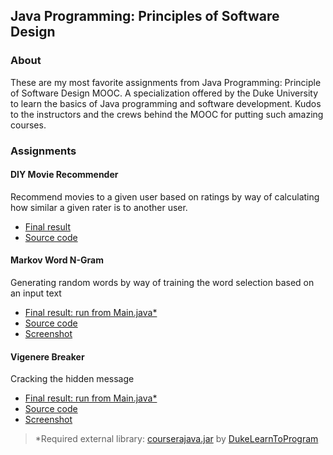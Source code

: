 ## Java Programming: Principles of Software Design

### About
These are my most favorite assignments from Java Programming: Principle of Software Design MOOC.
A specialization offered by the Duke University to learn the basics of Java programming and software development.
Kudos to the instructors and the crews behind the MOOC for putting such amazing courses.

### Assignments
#### DIY Movie Recommender
Recommend movies to a given user  based on ratings by way of calculating how
similar a given rater is to another user.

* [Final result](http://www.dukelearntoprogram.com/capstone/recommender.php?id=E9UnRgv1lpmA5N)
* [Source code](https://github.com/vinsensiusfernandi/JavaProgrammingFundamentals-Duke_Assignment/tree/master/MovieRecommender/src)

#### Markov Word N-Gram
Generating random words by way of training the word selection based on an input text

* [Final result: run from Main.java*](https://github.com/vinsensiusfernandi/JavaProgrammingFundamentals-Duke_Assignment/blob/master/WordNGram/src/Main.java)
* [Source code](https://github.com/vinsensiusfernandi/JavaProgrammingFundamentals-Duke_Assignment/blob/master/WordNGram/src)
* [Screenshot](https://github.com/vinsensiusfernandi/JavaProgrammingFundamentals-Duke_Assignment/blob/master/WordNGram/screenshot/Capture-1.JPG)


#### Vigenere Breaker
Cracking the hidden message

* [Final result: run from Main.java*](https://github.com/vinsensiusfernandi/JavaProgrammingFundamentals-Duke_Assignment/blob/master/VigenereBreaker/src/Main.java)
* [Source code](https://github.com/vinsensiusfernandi/JavaProgrammingFundamentals-Duke_Assignment/blob/master/VigenereBreaker/src)
* [Screenshot](https://github.com/vinsensiusfernandi/JavaProgrammingFundamentals-Duke_Assignment/blob/master/VigenereBreaker/screenshot/Capture.JPG)

> \*Required external library: [courserajava.jar](https://github.com/vinsensiusfernandi/JavaProgrammingFundamentals-Duke_Assignment/tree/master/VigenereBreaker/external)
> by [DukeLearnToProgram](http://www.dukelearntoprogram.com/)
